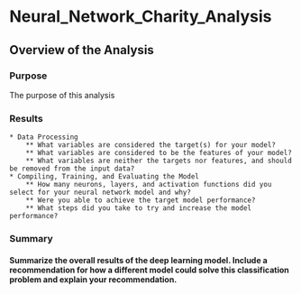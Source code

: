 # Neural_Network_Charity_Analysis

## Overview of the Analysis
### Purpose
The purpose of this analysis
### Results
	* Data Processing
		** What variables are considered the target(s) for your model?
		** What variables are considered to be the features of your model?
		** What variables are neither the targets nor features, and should be removed from the input data?
	* Compiling, Training, and Evaluating the Model
		** How many neurons, layers, and activation functions did you select for your neural network model and why?
		** Were you able to achieve the target model performance?
		** What steps did you take to try and increase the model performance?

### Summary
#### Summarize the overall results of the deep learning model. Include a recommendation for how a different model could solve this classification problem and explain your recommendation.